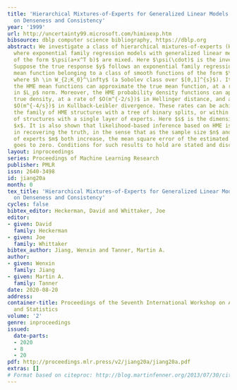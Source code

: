 ```yaml
---
title: 'Hierarchical Mixtures-of-Experts for Generalized Linear Models: Some Results
  on Denseness and Consistency'
year: '1999'
url: http://uncertainty99.microsoft.com/himixexp.htm
bibsource: dblp computer science bibliography, https://dblp.org
abstract: We investigate a class of hierarchical mixtures-of-experts (HME) models
  where exponential family regression models with generalized linear mean functions
  of the form $\psi(a+x^T b)$ are mixed. Here $\psi(\cdot)$ is the inverse link function.
  Suppose the true response $y$ follows an exponential family regression model with
  mean function belonging to a class of smooth functions of the form $\psi(h(x))$
  where $h \in W_{2;K_0}^\infty$ (a Sobolev class over $[0,1]^{s}$). It is shown that
  the HME mean functions can approximate the true mean function, at a rate of $O(m^{-2/s})$
  in $L_p$ norm. Moreover, the HME probability density functions can approximate the
  true density, at a rate of $O(m^{-2/s})$ in Hellinger distance, and at a rate of
  $O(m^{-4/s})$ in Kullback-Leibler divergence. These rates can be achieved within
  the family of HME structures with a tree of binary splits, or within the family
  of structures with a single layer of experts. Here $s$ is the dimension of the predictor
  $x$. It is also shown that likelihood-based inference based on HME is consistent
  in recovering the truth, in the sense that as the sample size $n$ and the number
  of experts $m$ both increase, the mean square error of the estimated mean response
  goes to zero. Conditions for such results to hold are stated and discussed.
layout: inproceedings
series: Proceedings of Machine Learning Research
publisher: PMLR
issn: 2640-3498
id: jiang20a
month: 0
tex_title: 'Hierarchical Mixtures-of-Experts for Generalized Linear Models: Some Results
  on Denseness and Consistency'
cycles: false
bibtex_editor: Heckerman, David and Whittaker, Joe
editor:
- given: David
  family: Heckerman
- given: Joe
  family: Whittaker
bibtex_author: Jiang, Wenxin and Tanner, Martin A.
author:
- given: Wenxin
  family: Jiang
- given: Martin A.
  family: Tanner
date: 2020-08-20
address:
container-title: Proceedings of the Seventh International Workshop on Artificial Intelligence
  and Statistics
volume: '2'
genre: inproceedings
issued:
  date-parts:
  - 2020
  - 8
  - 20
pdf: http://proceedings.mlr.press/v2/jiang20a/jiang20a.pdf
extras: []
# Format based on citeproc: http://blog.martinfenner.org/2013/07/30/citeproc-yaml-for-bibliographies/
---
```

